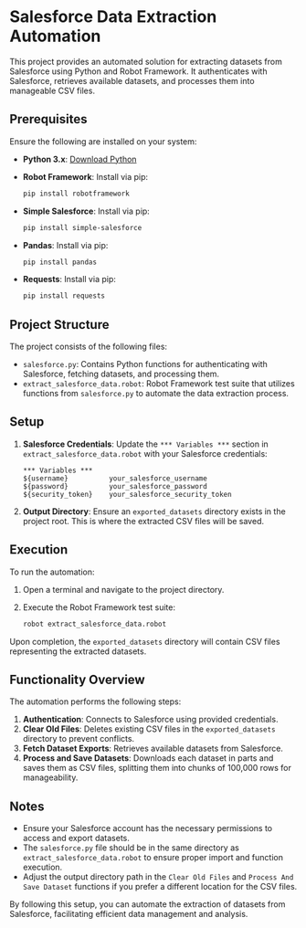 
# Salesforce Data Extraction Automation

This project provides an automated solution for extracting datasets from Salesforce using Python and Robot Framework.
It authenticates with Salesforce, retrieves available datasets, and processes them into manageable CSV files.

## Prerequisites

Ensure the following are installed on your system:

- **Python 3.x**: [Download Python](https://www.python.org/downloads/)
- **Robot Framework**: Install via pip:

  ```bash
  pip install robotframework
  ```

- **Simple Salesforce**: Install via pip:

  ```bash
  pip install simple-salesforce
  ```

- **Pandas**: Install via pip:

  ```bash
  pip install pandas
  ```

- **Requests**: Install via pip:

  ```bash
  pip install requests
  ```

## Project Structure

The project consists of the following files:

- `salesforce.py`: Contains Python functions for authenticating with Salesforce, fetching datasets, and processing them.
- `extract_salesforce_data.robot`: Robot Framework test suite that utilizes functions from `salesforce.py` to automate the data extraction process.

## Setup

1. **Salesforce Credentials**: Update the `*** Variables ***` section in `extract_salesforce_data.robot` with your Salesforce credentials:

   ```robot
   *** Variables ***
   ${username}          your_salesforce_username
   ${password}          your_salesforce_password
   ${security_token}    your_salesforce_security_token
   ```

2. **Output Directory**: Ensure an `exported_datasets` directory exists in the project root. This is where the extracted CSV files will be saved.

## Execution

To run the automation:

1. Open a terminal and navigate to the project directory.
2. Execute the Robot Framework test suite:

   ```bash
   robot extract_salesforce_data.robot
   ```

Upon completion, the `exported_datasets` directory will contain CSV files representing the extracted datasets.

## Functionality Overview

The automation performs the following steps:

1. **Authentication**: Connects to Salesforce using provided credentials.
2. **Clear Old Files**: Deletes existing CSV files in the `exported_datasets` directory to prevent conflicts.
3. **Fetch Dataset Exports**: Retrieves available datasets from Salesforce.
4. **Process and Save Datasets**: Downloads each dataset in parts and saves them as CSV files, splitting them into chunks of 100,000 rows for manageability.

## Notes

- Ensure your Salesforce account has the necessary permissions to access and export datasets.
- The `salesforce.py` file should be in the same directory as `extract_salesforce_data.robot` to ensure proper import and function execution.
- Adjust the output directory path in the `Clear Old Files` and `Process And Save Dataset` functions if you prefer a different location for the CSV files.

By following this setup, you can automate the extraction of datasets from Salesforce, facilitating efficient data management and analysis.
